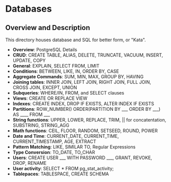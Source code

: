 # Databases

## Overview and Description

This directory houses database and SQL for better form, or "Kata". 

- **Overview**: PostgreSQL Details
- **CRUD**: CREATE TABLE, ALIAS, DELETE, TRUNCATE, VACUUM, INSERT, UPDATE, COPY
- **General**: EXPLAIN, SELECT FROM, LIMIT
- **Conditions**: BETWEEN, LIKE, IN, ORDER BY, CASE
- **Aggregate Commands**: SUM, MIN, MAX, GROUP BY, HAVING
- **Joining tables**: INNER JOIN, LEFT JOIN, RIGHT JOIN, FULL JOIN, CROSS JOIN, EXCEPT, UNION
- **Subqueries**: WHERE/IN, FROM, and SELECT clauses
- **Views**: CREATE OR REPLACE VIEW 
- **Indexes**: CREATE INDEX, DROP IF EXISTS, ALTER INDEX IF EXISTS
- **Partitions**: ROW_NUMBER() ORDER(PARTITION BY ___ ORDER BY ___) AS ____ FROM ___
- **String functions**: UPPER, LOWER, REPLACE, TRIM, || for concatentation, SUBSTRING, STRING_AGG
- **Math functions**: CEIL, FLOOR, RANDOM, SETSEED, ROUND, POWER
- **Date and Time**: CURRENT_DATE, CURRENT_TIME, CURRENT_TIMESTAMP, AGE, EXTRACT
- **Pattern Matching**: LIKE, SIMILAR TO, Regular Expressions
- **Type Conversion**: TO_DATE, TO_CHAR
- **Users**: CREATE USER ___ WITH PASSWORD ___, GRANT, REVOKE, DROP, RENAME
- **User activity**: SELECT * FROM pg_stat_activity;
- **Tablepaces**: TABLESPACE, CREATE SCHEMA

